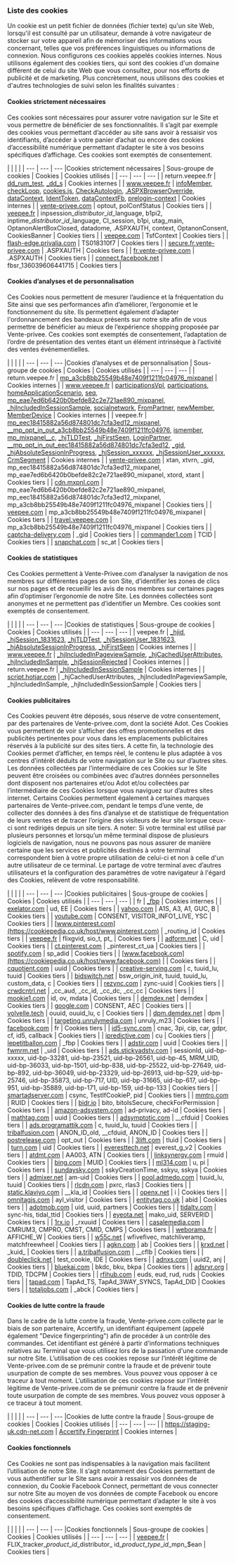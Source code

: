 ### Liste des cookies

Un cookie est un petit fichier de données (fichier texte) qu'un site Web, lorsqu'il est consulté par un utilisateur, demande à votre navigateur de stocker sur votre appareil afin de mémoriser des informations vous concernant, telles que vos préférences linguistiques ou informations de connexion. Nous configurons ces cookies appelés cookies internes. Nous utilisons également des cookies tiers, qui sont des cookies d'un domaine différent de celui du site Web que vous consultez, pour nos efforts de publicité et de marketing. Plus concrètement, nous utilisons des cookies et d'autres technologies de suivi selon les finalités suivantes :

#### Cookies strictement nécessaires

Ces cookies sont nécessaires pour assurer votre navigation sur le Site et vous permettre de bénéficier de ses fonctionnalités. Il s’agit par exemple des cookies vous permettant d’accéder au site sans avoir à ressaisir vos identifiants, d’accéder à votre panier d’achat ou encore des cookies d’accessibilité numérique permettant d’adapter le site à vos besoins spécifiques d’affichage. Ces cookies sont exemptés de consentement.

|     |     |     |
| --- | --- | --- |Cookies strictement nécessaires
| Sous-groupe de cookies | Cookies | Cookies utilisés |
| --- | --- | --- |
| return.veepee.fr | [dd\_rum\_test](https://cookiepedia.co.uk/cookies/dd_rum_test), [\_dd\_s](https://cookiepedia.co.uk/cookies/_dd_s) | Cookies internes |
| www.veepee.fr | [infoMember](https://cookiepedia.co.uk/cookies/infoMember), [checkLoop](https://cookiepedia.co.uk/cookies/checkLoop), [cookies.js](https://cookiepedia.co.uk/cookies/cookies.js), [CheckAutologin](https://cookiepedia.co.uk/cookies/CheckAutologin), [.ASPXBrowserOverride](https://cookiepedia.co.uk/cookies/.ASPXBrowserOverride), [dataContext](https://cookiepedia.co.uk/cookies/dataContext), [IdentToken](https://cookiepedia.co.uk/cookies/IdentToken), [dataContextFb](https://cookiepedia.co.uk/cookies/dataContextFb), [prelogin-context](https://cookiepedia.co.uk/cookies/prelogin-context) | Cookies internes |
| [vente-privee.com](https://cookiepedia.co.uk/host/vente-privee.com) | optout, polConfStatus | Cookies tiers |
| [veepee.fr](https://cookiepedia.co.uk/host/veepee.fr) | inpsession\_$distributor\_id\_$language, b1pi2, inptime\_$distributor\_id\_$language, CI\_session, b1pi, utag\_main, OptanonAlertBoxClosed, datadome, .ASPXAUTH, context, OptanonConsent, CookiesBanner | Cookies tiers |
| [veepee.com](https://cookiepedia.co.uk/host/veepee.com) | TsfContext | Cookies tiers |
| [flash-edge.privalia.com](https://cookiepedia.co.uk/host/flash-edge.privalia.com) | TS018310f7 | Cookies tiers |
| [secure.fr.vente-privee.com](https://cookiepedia.co.uk/host/secure.fr.vente-privee.com) | .ASPXAUTH | Cookies tiers |
| [fr.vente-privee.com](https://cookiepedia.co.uk/host/fr.vente-privee.com) | .ASPXAUTH | Cookies tiers |
| [connect.facebook.net](https://cookiepedia.co.uk/host/connect.facebook.net) | fbsr\_136039606441715 | Cookies tiers |

#### Cookies d’analyses et de personnalisation

Ces Cookies nous permettent de mesurer l’audience et la fréquentation du Site ainsi que ses performances afin d’améliorer, l’ergonomie et le fonctionnement du site. Ils permettent également d’adapter l'ordonnancement des bandeaux présents sur notre site afin de vous permettre de bénéficier au mieux de l’expérience shopping proposée par Vente-privee. Ces cookies sont exemptés de consentement, l’adaptation de l’ordre de présentation des ventes étant un élément intrinsèque à l’activité des ventes événementielles.

|     |     |     |
| --- | --- | --- |Cookies d’analyses et de personnalisation
| Sous-groupe de cookies | Cookies | Cookies utilisés |
| --- | --- | --- |
| return.veepee.fr | [mp\_a3cb8bb25549b48e7409f1211fc04976\_mixpanel](https://cookiepedia.co.uk/cookies/mp_a3cb8bb25549b48e7409f1211fc04976_mixpanel) | Cookies internes |
| www.veepee.fr | [participationsVpl](https://cookiepedia.co.uk/cookies/participationsVpl), [participations](https://cookiepedia.co.uk/cookies/participations), [homeApplicationScenario](https://cookiepedia.co.uk/cookies/homeApplicationScenario), [seq](https://cookiepedia.co.uk/cookies/seq), [mp\_eae7ed6b6420b0befde82c2e721ae890\_mixpanel](https://cookiepedia.co.uk/cookies/mp_eae7ed6b6420b0befde82c2e721ae890_mixpanel), [\_hjIncludedInSessionSample](https://cookiepedia.co.uk/cookies/_hjIncludedInSessionSample), [socialnetwork](https://cookiepedia.co.uk/cookies/socialnetwork), [FromPartner](https://cookiepedia.co.uk/cookies/FromPartner), [newMember](https://cookiepedia.co.uk/cookies/newMember), [MemberDevice](https://cookiepedia.co.uk/cookies/MemberDevice) | Cookies internes |
| veepee.fr | [mp\_eec18415882a56d874801dc7cfa3ed12\_mixpanel](https://cookiepedia.co.uk/cookies/mp_eec18415882a56d874801dc7cfa3ed12_mixpanel), [\_\_mp\_opt\_in\_out\_a3cb8bb25549b48e7409f1211fc04976](https://cookiepedia.co.uk/cookies/__mp_opt_in_out_a3cb8bb25549b48e7409f1211fc04976), [ismember](https://cookiepedia.co.uk/cookies/ismember), [mp\_mixpanel\_\_c](https://cookiepedia.co.uk/cookies/mp_mixpanel__c), [\_hjTLDTest](https://cookiepedia.co.uk/cookies/_hjTLDTest), [\_hjFirstSeen](https://cookiepedia.co.uk/cookies/_hjFirstSeen), [LoginPartner](https://cookiepedia.co.uk/cookies/LoginPartner), [\_\_mp\_opt\_in\_out\_eec18415882a56d874801dc7cfa3ed12](https://cookiepedia.co.uk/cookies/__mp_opt_in_out_eec18415882a56d874801dc7cfa3ed12), [\_gid](https://cookiepedia.co.uk/cookies/_gid), [\_hjAbsoluteSessionInProgress](https://cookiepedia.co.uk/cookies/_hjAbsoluteSessionInProgress), [\_hjSession\_xxxxxx](https://cookiepedia.co.uk/cookies/_hjSession_xxxxxx), [\_hjSessionUser\_xxxxxx](https://cookiepedia.co.uk/cookies/_hjSessionUser_xxxxxx), [CrmSegment](https://cookiepedia.co.uk/cookies/CrmSegment) | Cookies internes |
| [vente-privee.com](https://cookiepedia.co.uk/host/vente-privee.com) | xtan, xtvrn, \_gid, mp\_eec18415882a56d874801dc7cfa3ed12\_mixpanel, mp\_eae7ed6b6420b0befde82c2e721ae890\_mixpanel, xtord, xtant | Cookies tiers |
| [cdn.mxpnl.com](https://cookiepedia.co.uk/host/cdn.mxpnl.com) | mp\_eae7ed6b6420b0befde82c2e721ae890\_mixpanel, mp\_eec18415882a56d874801dc7cfa3ed12\_mixpanel, mp\_a3cb8bb25549b48e7409f1211fc04976\_mixpanel | Cookies tiers |
| [veepee.com](https://cookiepedia.co.uk/host/veepee.com) | mp\_a3cb8bb25549b48e7409f1211fc04976\_mixpanel | Cookies tiers |
| [travel.veepee.com](https://cookiepedia.co.uk/host/travel.veepee.com) | mp\_a3cb8bb25549b48e7409f1211fc04976\_mixpanel | Cookies tiers |
| [captcha-delivery.com](https://cookiepedia.co.uk/host/captcha-delivery.com) | \_gid | Cookies tiers |
| [commander1.com](https://cookiepedia.co.uk/host/commander1.com) | TCID | Cookies tiers |
| [snapchat.com](https://cookiepedia.co.uk/host/snapchat.com) | sc\_at | Cookies tiers |

#### Cookies de statistiques

Ces Cookies permettent à Vente-Privee.com d’analyser la navigation de nos membres sur différentes pages de son Site, d’identifier les zones de clics sur nos pages et de recueillir les avis de nos membres sur certaines pages afin d’optimiser l’ergonomie de notre Site. Les données collectées sont anonymes et ne permettent pas d’identifier un Membre. Ces cookies sont exemptés de consentement.

|     |     |     |
| --- | --- | --- |Cookies de statistiques
| Sous-groupe de cookies | Cookies | Cookies utilisés |
| --- | --- | --- |
| veepee.fr | [\_hjid](https://cookiepedia.co.uk/cookies/_hjid), [\_hjSession\_1831623](https://cookiepedia.co.uk/cookies/_hjSession_1831623), [\_hjTLDTest](https://cookiepedia.co.uk/cookies/_hjTLDTest), [\_hjSessionUser\_1831623](https://cookiepedia.co.uk/cookies/_hjSessionUser_1831623), [\_hjAbsoluteSessionInProgress](https://cookiepedia.co.uk/cookies/_hjAbsoluteSessionInProgress), [\_hjFirstSeen](https://cookiepedia.co.uk/cookies/_hjFirstSeen) | Cookies internes |
| www.veepee.fr | [\_hjIncludedInPageviewSample](https://cookiepedia.co.uk/cookies/_hjIncludedInPageviewSample), [\_hjCachedUserAttributes](https://cookiepedia.co.uk/cookies/_hjCachedUserAttributes), [\_hjIncludedInSample](https://cookiepedia.co.uk/cookies/_hjIncludedInSample), [\_hjSessionRejected](https://cookiepedia.co.uk/cookies/_hjSessionRejected) | Cookies internes |
| return.veepee.fr | [\_hjIncludedInSessionSample](https://cookiepedia.co.uk/cookies/_hjIncludedInSessionSample) | Cookies internes |
| [script.hotjar.com](https://cookiepedia.co.uk/host/script.hotjar.com) | \_hjCachedUserAttributes, \_hjIncludedInPageviewSample, \_hjIncludedInSample, \_hjIncludedInSessionSample | Cookies tiers |

#### Cookies publicitaires

Ces Cookies peuvent être déposés, sous réserve de votre consentement, par des partenaires de Vente-privee.com, dont la société Adot. Ces Cookies vous permettent de voir s’afficher des offres promotionnelles et des publicités pertinentes pour vous dans les emplacements publicitaires réservés à la publicité sur des sites tiers. A cette fin, la technologie des Cookies permet d’afficher, en temps réel, le contenu le plus adaptée à vos centres d’intérêt déduits de votre navigation sur le Site ou sur d’autres sites. Les données collectées par l’intermédiaire de ces Cookies sur le Site peuvent être croisées ou combinées avec d’autres données personnelles dont disposent nos partenaires et/ou Adot et/ou collectées par l’intermédiaire de ces Cookies lorsque vous naviguez sur d’autres sites internet. Certains Cookies permettent également à certaines marques partenaires de Vente-privee.com, pendant le temps d’une vente, de collecter des données à des fins d’analyse et de statistique de fréquentation de leurs ventes et de tracer l’origine des visiteurs de leur site lorsque ceux-ci sont redirigés depuis un site tiers. A noter: Si votre terminal est utilisé par plusieurs personnes et lorsqu’un même terminal dispose de plusieurs logiciels de navigation, nous ne pouvons pas nous assurer de manière certaine que les services et publicités destinés à votre terminal correspondent bien à votre propre utilisation de celui-ci et non à celle d'un autre utilisateur de ce terminal. Le partage de votre terminal avec d’autres utilisateurs et la configuration des paramètres de votre navigateur à l'égard des Cookies, relèvent de votre responsabilité.

|     |     |     |
| --- | --- | --- |Cookies publicitaires
| Sous-groupe de cookies | Cookies | Cookies utilisés |
| --- | --- | --- |
| fr  | [\_fbp](https://cookiepedia.co.uk/cookies/_fbp) | Cookies internes |
| [exelator.com](https://cookiepedia.co.uk/host/exelator.com) | ud, EE | Cookies tiers |
| [yahoo.com](https://cookiepedia.co.uk/host/yahoo.com) | A1S, A3, A1, GUC, B | Cookies tiers |
| [youtube.com](https://cookiepedia.co.uk/host/youtube.com) | CONSENT, VISITOR\_INFO1\_LIVE, YSC | Cookies tiers |
| [www.pinterest.com](https://cookiepedia.co.uk/host/www.pinterest.com) | \_routing\_id | Cookies tiers |
| [veepee.fr](https://cookiepedia.co.uk/host/veepee.fr) | flixgvid, sio\_t, pt\_ | Cookies tiers |
| [adform.net](https://cookiepedia.co.uk/host/adform.net) | C, uid | Cookies tiers |
| [ct.pinterest.com](https://cookiepedia.co.uk/host/ct.pinterest.com) | \_pinterest\_ct\_ua | Cookies tiers |
| [spotify.com](https://cookiepedia.co.uk/host/spotify.com) | sp\_adid | Cookies tiers |
| [www.facebook.com](https://cookiepedia.co.uk/host/www.facebook.com) |     | Cookies tiers |
| [cquotient.com](https://cookiepedia.co.uk/host/cquotient.com) | uuid | Cookies tiers |
| [creative-serving.com](https://cookiepedia.co.uk/host/creative-serving.com) | c, tuuid\_lu, tuuid | Cookies tiers |
| [bidswitch.net](https://cookiepedia.co.uk/host/bidswitch.net) | bsw\_origin\_init, tuuid, tuuid\_lu, custom\_data, c | Cookies tiers |
| [rezync.com](https://cookiepedia.co.uk/host/rezync.com) | zync-uuid | Cookies tiers |
| [crwdcntrl.net](https://cookiepedia.co.uk/host/crwdcntrl.net) | \_cc\_aud, \_cc\_id, \_cc\_dc, \_cc\_cc | Cookies tiers |
| [mookie1.com](https://cookiepedia.co.uk/host/mookie1.com) | id, ov, mdata | Cookies tiers |
| [demdex.net](https://cookiepedia.co.uk/host/demdex.net) | demdex | Cookies tiers |
| [google.com](https://cookiepedia.co.uk/host/google.com) | CONSENT, AEC | Cookies tiers |
| [volvelle.tech](https://cookiepedia.co.uk/host/volvelle.tech) | ouuid, ouuid\_lu, c | Cookies tiers |
| [dpm.demdex.net](https://cookiepedia.co.uk/host/dpm.demdex.net) | dpm | Cookies tiers |
| [targeting.unrulymedia.com](https://cookiepedia.co.uk/host/targeting.unrulymedia.com) | unruly\_m23 | Cookies tiers |
| [facebook.com](https://cookiepedia.co.uk/host/facebook.com) | fr  | Cookies tiers |
| [id5-sync.com](https://cookiepedia.co.uk/host/id5-sync.com) | cnac, 3pi, cip, car, gdpr, cf, id5, callback | Cookies tiers |
| [ipredictive.com](https://cookiepedia.co.uk/host/ipredictive.com) | cu  | Cookies tiers |
| [lepetitballon.com](https://cookiepedia.co.uk/host/lepetitballon.com) | \_fbp | Cookies tiers |
| [adstir.com](https://cookiepedia.co.uk/host/adstir.com) | uuid | Cookies tiers |
| [fwmrm.net](https://cookiepedia.co.uk/host/fwmrm.net) | \_uid | Cookies tiers |
| [ads.stickyadstv.com](https://cookiepedia.co.uk/host/ads.stickyadstv.com) | sessionId, uid-bp-xxxxx, uid-bp-33281, uid-bp-23521, uid-bp-26561, uid-bp-45, MRM\_UID, uid-bp-36033, uid-bp-1501, uid-bp-838, uid-bp-25522, uid-bp-27649, uid-bp-892, uid-bp-36049, uid-bp-23329, uid-bp-26913, uid-bp-529, uid-bp-25746, uid-bp-35873, uid-bp-717, UID, uid-bp-31665, uid-bp-617, uid-bp-951, uid-bp-35889, uid-bp-171, uid-bp-159, uid-bp-133 | Cookies tiers |
| [smartadserver.com](https://cookiepedia.co.uk/host/smartadserver.com) | csync, TestIfCookieP, pid | Cookies tiers |
| [mmtro.com](https://cookiepedia.co.uk/host/mmtro.com) | RUID | Cookies tiers |
| [bidr.io](https://cookiepedia.co.uk/host/bidr.io) | bito, bitoIsSecure, checkForPermission | Cookies tiers |
| [amazon-adsystem.com](https://cookiepedia.co.uk/host/amazon-adsystem.com) | ad-privacy, ad-id | Cookies tiers |
| [mathtag.com](https://cookiepedia.co.uk/host/mathtag.com) | uuid | Cookies tiers |
| [adsymptotic.com](https://cookiepedia.co.uk/host/adsymptotic.com) | \_\_cfduid | Cookies tiers |
| [ads.programattik.com](https://cookiepedia.co.uk/host/ads.programattik.com) | c, tuuid\_lu, tuuid | Cookies tiers |
| [tribalfusion.com](https://cookiepedia.co.uk/host/tribalfusion.com) | ANON\_ID\_old, \_\_cfduid, ANON\_ID | Cookies tiers |
| [postrelease.com](https://cookiepedia.co.uk/host/postrelease.com) | opt\_out | Cookies tiers |
| [3lift.com](https://cookiepedia.co.uk/host/3lift.com) | tluid | Cookies tiers |
| [turn.com](https://cookiepedia.co.uk/host/turn.com) | uid | Cookies tiers |
| [everesttech.net](https://cookiepedia.co.uk/host/everesttech.net) | everest\_g\_v2 | Cookies tiers |
| [atdmt.com](https://cookiepedia.co.uk/host/atdmt.com) | AA003, ATN | Cookies tiers |
| [linksynergy.com](https://cookiepedia.co.uk/host/linksynergy.com) | rmuid | Cookies tiers |
| [bing.com](https://cookiepedia.co.uk/host/bing.com) | MUID | Cookies tiers |
| [ml314.com](https://cookiepedia.co.uk/host/ml314.com) | u, pi | Cookies tiers |
| [sundaysky.com](https://cookiepedia.co.uk/host/sundaysky.com) | sskyCreationTime, sskyu, sskya | Cookies tiers |
| [admixer.net](https://cookiepedia.co.uk/host/admixer.net) | am-uid | Cookies tiers |
| [pool.admedo.com](https://cookiepedia.co.uk/host/pool.admedo.com) | tuuid\_lu, tuuid | Cookies tiers |
| [rlcdn.com](https://cookiepedia.co.uk/host/rlcdn.com) | pxrc, rlas3 | Cookies tiers |
| [static.klaviyo.com](https://cookiepedia.co.uk/host/static.klaviyo.com) | \_\_kla\_id | Cookies tiers |
| [openx.net](https://cookiepedia.co.uk/host/openx.net) | i   | Cookies tiers |
| [omnitagjs.com](https://cookiepedia.co.uk/host/omnitagjs.com) | ayl\_visitor | Cookies tiers |
| [entitytag.co.uk](https://cookiepedia.co.uk/host/entitytag.co.uk) | abid | Cookies tiers |
| [adotmob.com](https://cookiepedia.co.uk/host/adotmob.com) | uid, uuid, partners | Cookies tiers |
| [tidaltv.com](https://cookiepedia.co.uk/host/tidaltv.com) | sync-his, tidal\_ttid | Cookies tiers |
| [eyeota.net](https://cookiepedia.co.uk/host/eyeota.net) | mako\_uid, SERVERID | Cookies tiers |
| [1rx.io](https://cookiepedia.co.uk/host/1rx.io) | \_rxuuid | Cookies tiers |
| [casalemedia.com](https://cookiepedia.co.uk/host/casalemedia.com) | CMRUM3, CMPRO, CMST, CMID, CMPS | Cookies tiers |
| [weborama.fr](https://cookiepedia.co.uk/host/weborama.fr) | AFFICHE\_W | Cookies tiers |
| [w55c.net](https://cookiepedia.co.uk/host/w55c.net) | wfivefivec, matchliveramp, matchfreewheel | Cookies tiers |
| [agkn.com](https://cookiepedia.co.uk/host/agkn.com) | ab  | Cookies tiers |
| [krxd.net](https://cookiepedia.co.uk/host/krxd.net) | \_kuid\_ | Cookies tiers |
| [a.tribalfusion.com](https://cookiepedia.co.uk/host/a.tribalfusion.com) | \_\_cflb | Cookies tiers |
| [doubleclick.net](https://cookiepedia.co.uk/host/doubleclick.net) | test\_cookie, IDE | Cookies tiers |
| [adnxs.com](https://cookiepedia.co.uk/host/adnxs.com) | uuid2, anj | Cookies tiers |
| [bluekai.com](https://cookiepedia.co.uk/host/bluekai.com) | bkdc, bku, bkpa | Cookies tiers |
| [adsrvr.org](https://cookiepedia.co.uk/host/adsrvr.org) | TDID, TDCPM | Cookies tiers |
| [rfihub.com](https://cookiepedia.co.uk/host/rfihub.com) | euds, eud, rud, ruds | Cookies tiers |
| [tapad.com](https://cookiepedia.co.uk/host/tapad.com) | TapAd\_TS, TapAd\_3WAY\_SYNCS, TapAd\_DID | Cookies tiers |
| [totaljobs.com](https://cookiepedia.co.uk/host/totaljobs.com) | \_abck | Cookies tiers |

#### Cookies de lutte contre la fraude

Dans le cadre de la lutte contre la fraude, Vente-privee.com collecte par le biais de son partenaire, Accertify, un identifiant équipement (appelé également "Device fingerprinting") afin de procéder à un contrôle des commandes. Cet identifiant est généré à partir d'informations techniques relatives au Terminal que vous utilisez lors de la passation d'une commande sur notre Site. L’utilisation de ces cookies repose sur l’intérêt légitime de Vente-privee.com de se prémunir contre la fraude et de prévenir toute usurpation de compte de ses membres. Vous pouvez vous opposer à ce traceur à tout moment. L’utilisation de ces cookies repose sur l’intérêt légitime de Vente-privee.com de se prémunir contre la fraude et de prévenir toute usurpation de compte de ses membres. Vous pouvez vous opposer à ce traceur à tout moment.

|     |     |     |
| --- | --- | --- |Cookies de lutte contre la fraude
| Sous-groupe de cookies | Cookies | Cookies utilisés |
| --- | --- | --- |
| https://staging-uk.cdn-net.com | [Accertify Fingerprint](https://cookiepedia.co.uk/cookies/Accertify%20Fingerprint) | Cookies internes |

#### Cookies fonctionnels

Ces Cookies ne sont pas indispensables à la navigation mais facilitent l’utilisation de notre Site. Il s’agit notamment des Cookies permettant de vous authentifier sur le Site sans avoir à ressaisir vos données de connexion, du Cookie Facebook Connect, permettant de vous connecter sur notre Site au moyen de vos données de compte Facebook ou encore des cookies d’accessibilité numérique permettant d’adapter le site à vos besoins spécifiques d’affichage. Ces cookies sont exemptés de consentement.

|     |     |     |
| --- | --- | --- |Cookies fonctionnels
| Sous-groupe de cookies | Cookies | Cookies utilisés |
| --- | --- | --- |
| [veepee.fr](https://cookiepedia.co.uk/host/veepee.fr) | FLIX\_tracker\_$product\_id\_$distributor\_ id\_$product\_type\_id\_$mpn\_$ean | Cookies tiers |